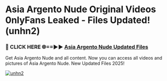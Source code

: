# Asia Argento Nude Original Videos 0nlyFans Leaked - Files Updated! (unhn2)

<h3>🔴 CLICK HERE 🌐==►► <a href="https://tinyurl.com/52m3yx9h" rel="nofollow">Asia Argento Nude Updated Files</a></h3>

Get Asia Argento Nude and all content. Now you can access all videos and pictures of Asia Argento Nude. New Updated Files 2025!

[![unhn2](https://i.imgur.com/TnHtlc8.gif)](https://tinyurl.com/52m3yx9h)
